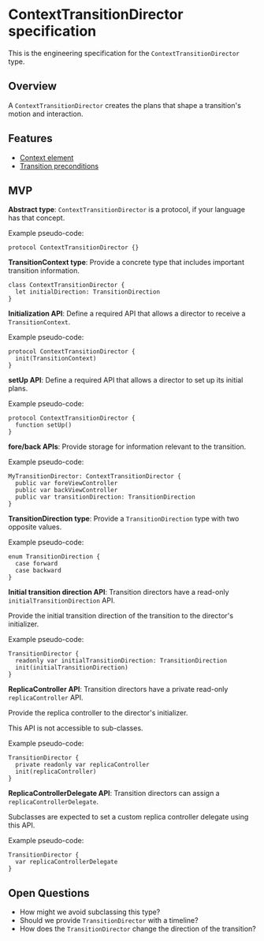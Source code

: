 # ContextTransitionDirector specification

This is the engineering specification for the `ContextTransitionDirector` type.

## Overview

A `ContextTransitionDirector` creates the plans that shape a transition's motion and interaction.

## Features

* [Context element](feature-context-element.md)
* [Transition preconditions](feature-transition-preconditions.md)

## MVP

**Abstract type**: `ContextTransitionDirector` is a protocol, if your language has that concept.

Example pseudo-code:

```
protocol ContextTransitionDirector {}
```

**TransitionContext type**: Provide a concrete type that includes important transition information.

```
class ContextTransitionDirector {
  let initialDirection: TransitionDirection
}
```

**Initialization API**: Define a required API that allows a director to receive a `TransitionContext`.

Example pseudo-code:

```
protocol ContextTransitionDirector {
  init(TransitionContext)
}
```

**setUp API**: Define a required API that allows a director to set up its initial plans.

Example pseudo-code:

```
protocol ContextTransitionDirector {
  function setUp()
}
```

**fore/back APIs**: Provide storage for information relevant to the transition.

Example pseudo-code:

```
MyTransitionDirector: ContextTransitionDirector {
  public var foreViewController
  public var backViewController
  public var transitionDirection: TransitionDirection
}
```

**TransitionDirection type**: Provide a `TransitionDirection` type with two opposite values.

Example pseudo-code:

```
enum TransitionDirection {
  case forward
  case backward
}
```

**Initial transition direction API**: Transition directors have a read-only `initialTransitionDirection` API.

Provide the initial transition direction of the transition to the director's initializer.

Example pseudo-code:

```
TransitionDirector {
  readonly var initialTransitionDirection: TransitionDirection
  init(initialTransitionDirection)
}
```

**ReplicaController API**: Transition directors have a private read-only `replicaController` API.

Provide the replica controller to the director's initializer.

This API is not accessible to sub-classes.

Example pseudo-code:

```
TransitionDirector {
  private readonly var replicaController
  init(replicaController)
}
```

**ReplicaControllerDelegate API**: Transition directors can assign a `replicaControllerDelegate`.

Subclasses are expected to set a custom replica controller delegate using this API.

Example pseudo-code:

```
TransitionDirector {
  var replicaControllerDelegate
}
```

## Open Questions

* How might we avoid subclassing this type?
* Should we provide `TransitionDirector` with a timeline?
* How does the `TransitionDirector` change the direction of the transition?

